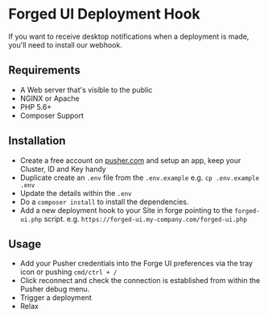 # Forged UI Deployment Hook

If you want to receive desktop notifications when a deployment is made, you'll need to install our webhook.

## Requirements

- A Web server that's visible to the public
- NGINX or Apache
- PHP 5.6+
- Composer Support
 
 ## Installation
 - Create a free account on [pusher.com](https://pusher.com/) and setup an app, keep your Cluster, ID and Key handy
 - Duplicate create an `.env` file from the `.env.example` e.g. `cp .env.example .env`
 - Update the details within the `.env`
 - Do a `composer install` to install the dependencies.
 - Add a new deployment hook to your Site in forge pointing to the `forged-ui.php` script. e.g. `https://forged-ui.my-company.com/forged-ui.php`

## Usage
- Add your Pusher credentials into the Forge UI preferences via the tray icon or pushing `cmd/ctrl + /`
- Click reconnect and check the connection is established from within the Pusher debug menu.
- Trigger a deployment
- Relax

